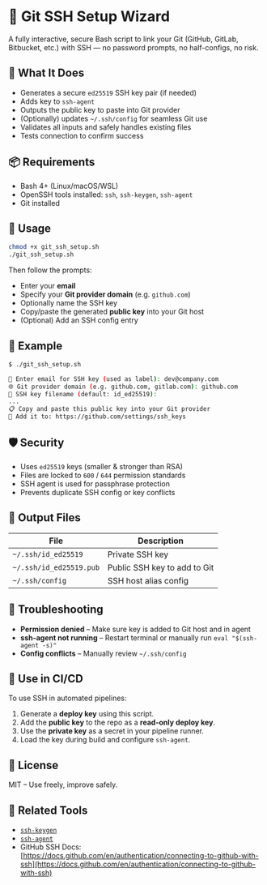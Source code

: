 # 🔐 Git SSH Setup Wizard

A fully interactive, secure Bash script to link your Git (GitHub, GitLab, Bitbucket, etc.) with SSH — no password prompts, no half-configs, no risk.


## 🧠 What It Does

- Generates a secure `ed25519` SSH key pair (if needed)
- Adds key to `ssh-agent`
- Outputs the public key to paste into Git provider
- (Optionally) updates `~/.ssh/config` for seamless Git use
- Validates all inputs and safely handles existing files
- Tests connection to confirm success


## 📦 Requirements

- Bash 4+ (Linux/macOS/WSL)
- OpenSSH tools installed: `ssh`, `ssh-keygen`, `ssh-agent`
- Git installed


## 🚀 Usage

```bash
chmod +x git_ssh_setup.sh
./git_ssh_setup.sh
````

Then follow the prompts:

* Enter your **email**
* Specify your **Git provider domain** (e.g. `github.com`)
* Optionally name the SSH key
* Copy/paste the generated **public key** into your Git host
* (Optional) Add an SSH config entry


## 🧪 Example

```bash
$ ./git_ssh_setup.sh

📧 Enter email for SSH key (used as label): dev@company.com
🌐 Git provider domain (e.g. github.com, gitlab.com): github.com
🔑 SSH key filename (default: id_ed25519):
...
📋 Copy and paste this public key into your Git provider
📝 Add it to: https://github.com/settings/ssh_keys
```


## 🛡️ Security

* Uses `ed25519` keys (smaller & stronger than RSA)
* Files are locked to `600` / `644` permission standards
* SSH agent is used for passphrase protection
* Prevents duplicate SSH config or key conflicts


## 📁 Output Files

| File                    | Description                  |
| ----------------------- | ---------------------------- |
| `~/.ssh/id_ed25519`     | Private SSH key              |
| `~/.ssh/id_ed25519.pub` | Public SSH key to add to Git |
| `~/.ssh/config`         | SSH host alias config        |


## 🧯 Troubleshooting

* **Permission denied** – Make sure key is added to Git host and in agent
* **ssh-agent not running** – Restart terminal or manually run `eval "$(ssh-agent -s)"`
* **Config conflicts** – Manually review `~/.ssh/config`


## 🤖 Use in CI/CD

To use SSH in automated pipelines:

1. Generate a **deploy key** using this script.
2. Add the **public key** to the repo as a **read-only deploy key**.
3. Use the **private key** as a secret in your pipeline runner.
4. Load the key during build and configure `ssh-agent`.


## 📎 License

MIT – Use freely, improve safely.


## 🧰 Related Tools

* [`ssh-keygen`](https://man.openbsd.org/ssh-keygen)
* [`ssh-agent`](https://linux.die.net/man/1/ssh-agent)
* GitHub SSH Docs: [https://docs.github.com/en/authentication/connecting-to-github-with-ssh](https://docs.github.com/en/authentication/connecting-to-github-with-ssh)

